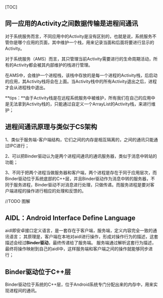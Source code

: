 [TOC]

## 同一应用的Activity之间数据传输是进程间通讯

对于系统服务而言，不同应用中的Activity是没有区别的，也就是说，系统服务不管你是哪个应用的页面，其中维护一个栈，用来记录当面和后面将要进行显示的Activity。

对于系统服务（AMS）而言，其只管理当前Activity需要进行的生命周期活动，所有的Activity都会被其内部维护的栈进行管理。

在AMS中，会维护一个进程栈，该栈中存放的是每一个进程的Activity栈，后启动的应用，其Activity栈将会在上面。当Activity栈中的所有Activity退出之后，进程才会从进程栈中退出。

**tips：**由于Activity栈是在远程系统服务中被维护，所有我们在自己的应用中是无法拿到Activity栈的，只能通过自定义一个ArrayList的Activity栈，来进行维护；

## 进程间通讯原理与类似于CS架构

1、类似于服务端-客户端结构，它们之间的内存是相互隔离的，之间的通讯只能通过IPC进行；

2、可以把Binder驱动认为是两个进程间通讯的通讯服务器，类似于消息中转站的功能；

3、不同于把两个进程当做服务器和客户端，两个进程是存在于同于应用层次，而Binder驱动位于系统底部的C++层，并且Binder驱动作为消息中转的服务器，不同于服务进程，Binder驱动不对消息进行处理，只做传递。而服务进程是要对客户端进程的操作进行相应的处理和反馈的。

//TODO 图解

## AIDL：Android Interface Define Language

aidl即安卓接口定义语言，是一套存在于客户端，服务端，定义内容完全一致的通讯语言；
其原理是，客户端在本地对aidl进行操作，形成对操作行为的描述，这套描述会经过**Binder驱动**，最终传递给了服务端。
服务端通过解析这套行为描述，最终将操作映射到自己的aidl中，这样服务端和客户端之间的操作就能够同步进行；




## Binder驱动位于C++层

Binder驱动位于系统的C++层，位于Android系统专门分配出来的内存中，用来实现进程间的通讯。

